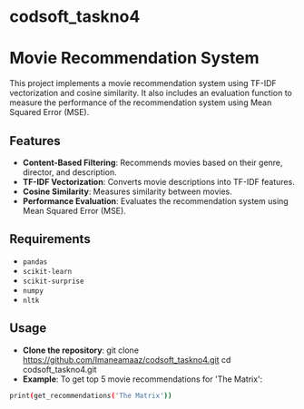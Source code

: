 # codsoft_taskno4

# Movie Recommendation System

This project implements a movie recommendation system using TF-IDF vectorization and cosine similarity. It also includes an evaluation function to measure the performance of the recommendation system using Mean Squared Error (MSE).

## Features

- **Content-Based Filtering**: Recommends movies based on their genre, director, and description.
- **TF-IDF Vectorization**: Converts movie descriptions into TF-IDF features.
- **Cosine Similarity**: Measures similarity between movies.
- **Performance Evaluation**: Evaluates the recommendation system using Mean Squared Error (MSE).

## Requirements

- `pandas`
- `scikit-learn`
- `scikit-surprise`
- `numpy`
- `nltk`

## Usage

- **Clone the repository**:
git clone https://github.com/Imaneamaaz/codsoft_taskno4.git
cd codsoft_taskno4.git
- **Example**:
To get top 5 movie recommendations for 'The Matrix':
```bash
print(get_recommendations('The Matrix'))


